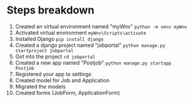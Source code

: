# Steps breakdown

1. Created an virtual environment named "myWnv" ```python -m venv myWnv```
2. Activated virtual environment ```myWnv\Scripts\activate```
3. Installed Django ```pip install django```
4. Created a django project named "jobportal" ```python manage.py startproject jobportal```
5. Got into the project ```cd jobportal```
6. Created a new app named "Postjob" ```python manage.py startapp Postjob```
7. Registered your app to settings
8. Created model for Job and Application
9. Migrated the models
10. Created forms (JobForm, ApplicationForm)
